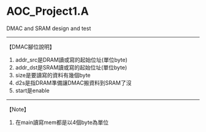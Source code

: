 # AOC_Project1.A
DMAC and SRAM design and test
***
【DMAC腳位說明】
1. addr_src是DRAM讀或寫的起始位址(單位byte)
2. addr_dst是SRAM讀或寫的起始位址(單位byte)
3. size是要讀寫的資料有幾個byte
4. d2s是指DRAM準備讓DMAC搬資料到SRAM了沒
5. start是enable
---
【Note】
1. 在main讀寫mem都是以4個byte為單位
